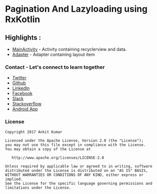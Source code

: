 # Pagination And Lazyloading using RxKotlin



## Highlights :
* [MainActivity](https://github.com/AnkitDroidGit/RxKotlinOperators-Android/blob/master/PaginationAndLazyLoading/src/main/java/com/freeankit/paginationandlazyloading/MainActivity.kt) - Activity containing recyclerview and data.
* [Adapter](https://github.com/AnkitDroidGit/RxKotlinOperators-Android/blob/master/PaginationAndLazyLoading/src/main/java/com/freeankit/paginationandlazyloading/Adapter.kt) - Adapter containing layout item


### Contact - Let's connect to learn together
- [Twitter](https://twitter.com/KumarAnkitRKE)
- [Github](https://github.com/AnkitDroidGit)
- [LinkedIn](https://www.linkedin.com/in/kumarankitkumar/)
- [Facebook](https://www.facebook.com/freeankit)
- [Slack](https://ankitdroid.slack.com)
- [Stackoverflow](https://stackoverflow.com/users/3282461/android)
- [Android App](https://play.google.com/store/apps/details?id=com.freeankit.ankitprofile)


### License

    Copyright 2017 Ankit Kumar
    
    Licensed under the Apache License, Version 2.0 (the "License");
    you may not use this file except in compliance with the License.
    You may obtain a copy of the License at

       http://www.apache.org/licenses/LICENSE-2.0

    Unless required by applicable law or agreed to in writing, software
    distributed under the License is distributed on an "AS IS" BASIS,
    WITHOUT WARRANTIES OR CONDITIONS OF ANY KIND, either express or implied.
    See the License for the specific language governing permissions and
    limitations under the License.
